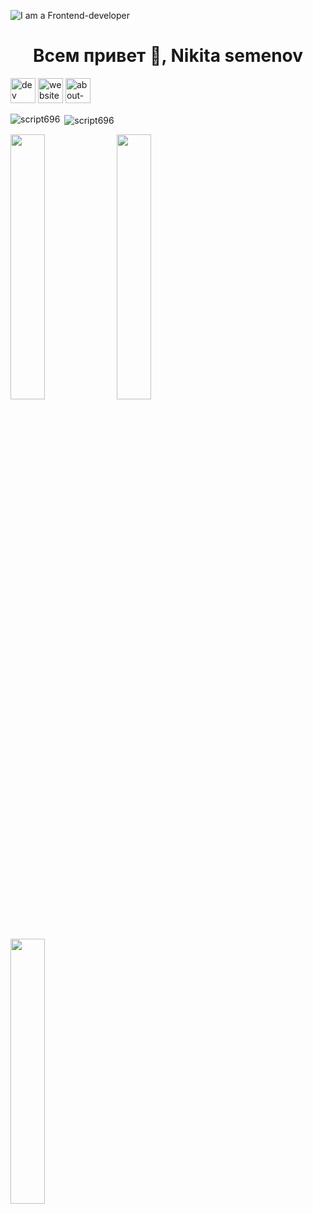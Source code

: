 
![I am a Frontend-developer](https://github.com/script696/script696/blob/main/img/MyGitLogoV1.jpg)
<h1 align="center">Всем привет 👋, Nikita semenov</h1>


[<img src='https://cdn.jsdelivr.net/npm/simple-icons@3.0.1/icons/dev-dot-to.svg' alt='dev' height='40'>](https://dev.to/script696) 
[<img src='https://cdn.jsdelivr.net/npm/simple-icons@3.0.1/icons/icloud.svg' alt='website' height='40'>](niksemenov.ru) 
[<img src='https://cdn.jsdelivr.net/npm/simple-icons@3.0.1/icons/about-dot-me.svg' alt='about-dot-me' height='40'>](https://vk.com/id11926435)  

<p><img align="left" src="https://github-readme-stats.vercel.app/api/top-langs?username=script696&show_icons=true&locale=en&layout=compact" alt="script696" /></p>

<p>&nbsp;<img align="center" src="https://github-readme-stats.vercel.app/api?username=script696&show_icons=true&locale=en" alt="script696" /></p>


<div display="grid" grid-template-columns="repeat(3, 1fr)">
  <img src="https://github.com/script696/script696/blob/main/img/IMessengerGif.gif" width="33%">
<img src="https://github.com/script696/script696/blob/main/img/portgolioGifGitV2.gif" width="33%">
<img src="https://github.com/script696/script696/blob/main/img/mestoGif.gif" width="33%">
</div>

